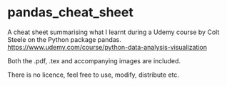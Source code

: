 # pandas_cheat_sheet

A cheat sheet summarising what I learnt during a Udemy course by Colt Steele on the Python package pandas. https://www.udemy.com/course/python-data-analysis-visualization

Both the .pdf, .tex and accompanying images are included.

There is no licence, feel free to use, modify, distribute etc.
